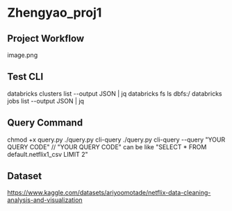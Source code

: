 # Zhengyao_proj1

## Project Workflow
image.png

## Test CLI
databricks clusters list --output JSON | jq
databricks fs ls dbfs:/
databricks jobs list --output JSON | jq

## Query Command
chmod +x query.py
./query.py cli-query
./query.py cli-query --query "YOUR QUERY CODE"
// "YOUR QUERY CODE" can be like "SELECT * FROM default.netflix1_csv LIMIT 2"

## Dataset
https://www.kaggle.com/datasets/ariyoomotade/netflix-data-cleaning-analysis-and-visualization
